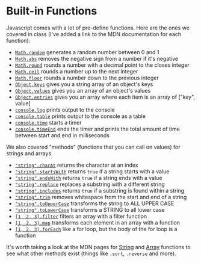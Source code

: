 # Built-in Functions

Javascript comes with a lot of pre-define functions. Here are the ones we covered in class (I've added a link to the MDN documentation for each function):

* [`Math.random`](https://developer.mozilla.org/en-US/docs/Web/JavaScript/Reference/Global\_Objects/Math/random) generates a random number between 0 and 1
* [`Math.abs`](https://developer.mozilla.org/en-US/docs/Web/JavaScript/Reference/Global\_Objects/Math/abs) removes the negative sign from a number if it's negative
* [`Math.round`](https://developer.mozilla.org/en-US/docs/Web/JavaScript/Reference/Global\_Objects/Math/round) rounds a number with a decimal point to the closes integer
* [`Math.ceil`](https://developer.mozilla.org/en-US/docs/Web/JavaScript/Reference/Global\_Objects/Math/ceil) rounds a number up to the next integer
* [`Math.floor`](https://developer.mozilla.org/en-US/docs/Web/JavaScript/Reference/Global\_Objects/Math/floor) rounds a number down to the previous integer
* [`Object.keys`](https://developer.mozilla.org/en-US/docs/Web/JavaScript/Reference/Global\_Objects/Object/keys) gives you a string array of an object's keys
* [`Object.values`](https://developer.mozilla.org/en-US/docs/Web/JavaScript/Reference/Global\_Objects/Object/values) gives you an array of an object's values
* [`Object.entries`](https://developer.mozilla.org/en-US/docs/Web/JavaScript/Reference/Global\_Objects/Object/entries) gives you an array where each item is an array of \["key", value]
* [`console.log`](https://developer.mozilla.org/en-US/docs/Web/API/console/log\_static) prints output to the console
* [`console.table`](https://developer.mozilla.org/en-US/docs/Web/API/console/table\_static) prints output to the console as a table
* [`console.time`](https://developer.mozilla.org/en-US/docs/Web/API/console/time\_static) starts a timer
* [`console.timeEnd`](https://developer.mozilla.org/en-US/docs/Web/API/console/timeend\_static) ends the timer and prints the total amount of time between start and end in milliseconds

We also covered "methods" (functions that you can call on values) for strings and arrays

* [`"string".charAt`](https://developer.mozilla.org/en-US/docs/Web/JavaScript/Reference/Global\_Objects/String/charAt) returns the character at an index
* [`"string".startsWith`](https://developer.mozilla.org/en-US/docs/Web/JavaScript/Reference/Global\_Objects/String/startsWith) returns `true` if a string starts with a value
* [`"string".endsWith`](https://developer.mozilla.org/en-US/docs/Web/JavaScript/Reference/Global\_Objects/String/endsWith) returns `true` if a string ends with a value
* [`"string".replace`](https://developer.mozilla.org/en-US/docs/Web/JavaScript/Reference/Global\_Objects/String/replace) replaces a substring with a different string
* [`"string".includes`](https://developer.mozilla.org/en-US/docs/Web/JavaScript/Reference/Global\_Objects/String/includes) returns `true` if a substring is found within a string
* [`"string".trim`](https://developer.mozilla.org/en-US/docs/Web/JavaScript/Reference/Global\_Objects/String/trim) removes whitespace from the start and end of a string
* [`"string".toUpperCase`](https://developer.mozilla.org/en-US/docs/Web/JavaScript/Reference/Global\_Objects/String/toUpperCase) transforms the string to ALL UPPER CASE
* [`"string".toLowerCase`](https://developer.mozilla.org/en-US/docs/Web/JavaScript/Reference/Global\_Objects/String/toLowerCase) transforms a STRING to all lower case
* [`[1, 2, 3].filter`](https://developer.mozilla.org/en-US/docs/Web/JavaScript/Reference/Global\_Objects/Array/filter) filters an array with a filter function
* [`[1, 2, 3].map`](https://developer.mozilla.org/en-US/docs/Web/JavaScript/Reference/Global\_Objects/Array/map) transforms each element in an array with a function
* [`[1, 2, 3].forEach`](https://developer.mozilla.org/en-US/docs/Web/JavaScript/Reference/Global\_Objects/Array/forEach) like a for loop, but the body of the for loop is a function

It's worth taking a look at the MDN pages for [String](https://developer.mozilla.org/en-US/docs/Web/JavaScript/Reference/Global\_Objects/String) and [Array](https://developer.mozilla.org/en-US/docs/Web/JavaScript/Reference/Global\_Objects/Array) functions to see what other methods exist (things like `.sort`, `.reverse` and more).
